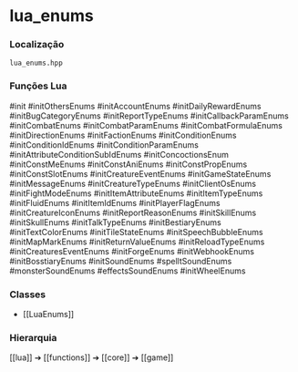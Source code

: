 # lua_enums

### Localização
`lua_enums.hpp`

### Funções Lua
#init
#initOthersEnums
#initAccountEnums
#initDailyRewardEnums
#initBugCategoryEnums
#initReportTypeEnums
#initCallbackParamEnums
#initCombatEnums
#initCombatParamEnums
#initCombatFormulaEnums
#initDirectionEnums
#initFactionEnums
#initConditionEnums
#initConditionIdEnums
#initConditionParamEnums
#initAttributeConditionSubIdEnums
#initConcoctionsEnum
#initConstMeEnums
#initConstAniEnums
#initConstPropEnums
#initConstSlotEnums
#initCreatureEventEnums
#initGameStateEnums
#initMessageEnums
#initCreatureTypeEnums
#initClientOsEnums
#initFightModeEnums
#initItemAttributeEnums
#initItemTypeEnums
#initFluidEnums
#initItemIdEnums
#initPlayerFlagEnums
#initCreatureIconEnums
#initReportReasonEnums
#initSkillEnums
#initSkullEnums
#initTalkTypeEnums
#initBestiaryEnums
#initTextColorEnums
#initTileStateEnums
#initSpeechBubbleEnums
#initMapMarkEnums
#initReturnValueEnums
#initReloadTypeEnums
#initCreaturesEventEnums
#initForgeEnums
#initWebhookEnums
#initBosstiaryEnums
#initSoundEnums
#spelltSoundEnums
#monsterSoundEnums
#effectsSoundEnums
#initWheelEnums

### Classes
- [[LuaEnums]]

### Hierarquia
[[lua]] ➔ [[functions]] ➔ [[core]] ➔ [[game]]

